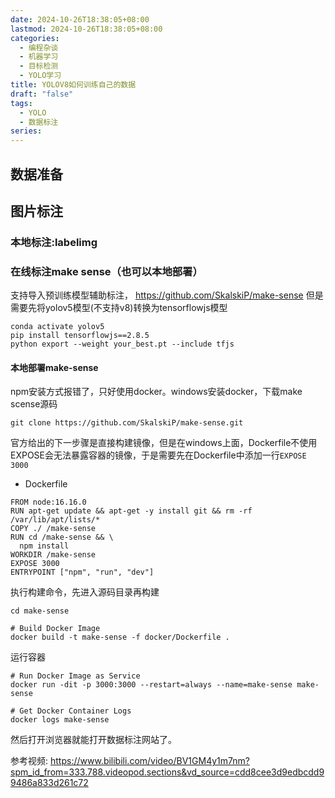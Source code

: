 ```yaml
---
date: 2024-10-26T18:38:05+08:00
lastmod: 2024-10-26T18:38:05+08:00
categories:
  - 编程杂谈
  - 机器学习
  - 目标检测
  - YOLO学习
title: YOLOV8如何训练自己的数据
draft: "false"
tags:
  - YOLO
  - 数据标注
series:
---
```


## 数据准备



## 图片标注

### 本地标注:labelimg


### 在线标注make sense（也可以本地部署）
支持导入预训练模型辅助标注， https://github.com/SkalskiP/make-sense
但是需要先将yolov5模型(不支持v8)转换为tensorflowjs模型

```
conda activate yolov5
pip install tensorflowjs==2.8.5 
python export --weight your_best.pt --include tfjs
```


#### 本地部署make-sense
npm安装方式报错了，只好使用docker。windows安装docker，下载make scense源码
```
git clone https://github.com/SkalskiP/make-sense.git
```
官方给出的下一步骤是直接构建镜像，但是在windows上面，Dockerfile不使用EXPOSE会无法暴露容器的镜像，于是需要先在Dockerfile中添加一行`EXPOSE 3000`

- Dockerfile
```
FROM node:16.16.0
RUN apt-get update && apt-get -y install git && rm -rf /var/lib/apt/lists/*
COPY ./ /make-sense
RUN cd /make-sense && \
  npm install
WORKDIR /make-sense
EXPOSE 3000
ENTRYPOINT ["npm", "run", "dev"]
```

执行构建命令，先进入源码目录再构建
```
cd make-sense

# Build Docker Image
docker build -t make-sense -f docker/Dockerfile .

```
运行容器
```
# Run Docker Image as Service
docker run -dit -p 3000:3000 --restart=always --name=make-sense make-sense

# Get Docker Container Logs
docker logs make-sense
```
然后打开浏览器就能打开数据标注网站了。





参考视频: https://www.bilibili.com/video/BV1GM4y1m7nm?spm_id_from=333.788.videopod.sections&vd_source=cdd8cee3d9edbcdd99486a833d261c72